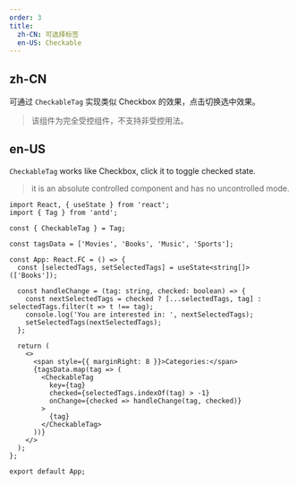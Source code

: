 ```yaml
---
order: 3
title:
  zh-CN: 可选择标签
  en-US: Checkable
---
```


## zh-CN

可通过 `CheckableTag` 实现类似 Checkbox 的效果，点击切换选中效果。

> 该组件为完全受控组件，不支持非受控用法。

## en-US

`CheckableTag` works like Checkbox, click it to toggle checked state.

> it is an absolute controlled component and has no uncontrolled mode.

```tsx
import React, { useState } from 'react';
import { Tag } from 'antd';

const { CheckableTag } = Tag;

const tagsData = ['Movies', 'Books', 'Music', 'Sports'];

const App: React.FC = () => {
  const [selectedTags, setSelectedTags] = useState<string[]>(['Books']);

  const handleChange = (tag: string, checked: boolean) => {
    const nextSelectedTags = checked ? [...selectedTags, tag] : selectedTags.filter(t => t !== tag);
    console.log('You are interested in: ', nextSelectedTags);
    setSelectedTags(nextSelectedTags);
  };

  return (
    <>
      <span style={{ marginRight: 8 }}>Categories:</span>
      {tagsData.map(tag => (
        <CheckableTag
          key={tag}
          checked={selectedTags.indexOf(tag) > -1}
          onChange={checked => handleChange(tag, checked)}
        >
          {tag}
        </CheckableTag>
      ))}
    </>
  );
};

export default App;
```
